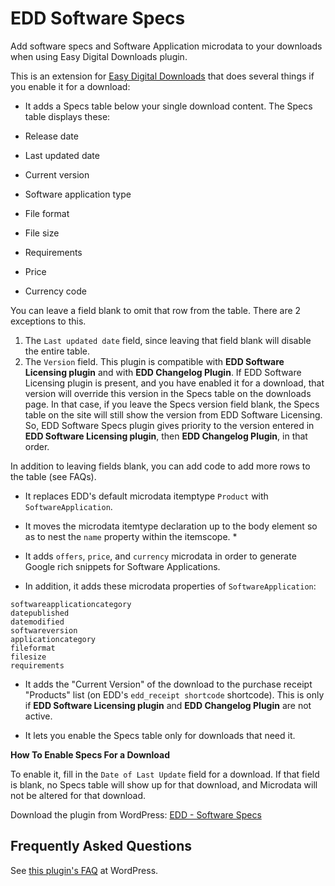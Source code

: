 EDD Software Specs
==================

Add software specs and Software Application microdata to your downloads when using Easy Digital Downloads plugin.

This is an extension for [Easy Digital Downloads](http://wordpress.org/plugins/easy-digital-downloads/) that does several things if you enable it for a download: 

* It adds a Specs table below your single download content. The Specs table displays these:

 * Release date
 * Last updated date
 * Current version
 * Software application type
 * File format
 * File size
 * Requirements
 * Price
 * Currency code

You can leave a field blank to omit that row from the table. There are 2 exceptions to this. 

1.  The `Last updated date` field, since leaving that field blank will disable the entire table.
2.  The `Version` field. This plugin is compatible with **EDD Software Licensing plugin** and with **EDD Changelog Plugin**. If EDD Software Licensing plugin is present, and you have enabled it for a download, that version will override this version in the Specs table on the downloads page. In that case, if you leave the Specs version field blank, the Specs table on the site will still show the version from EDD Software Licensing. So, EDD Software Specs plugin gives priority to the version entered in **EDD Software Licensing plugin**, then **EDD Changelog Plugin**, in that order.

 In addition to leaving fields blank, you can add code to add more rows to the table (see FAQs).

* It replaces EDD's default microdata itemptype `Product` with `SoftwareApplication`.

* It moves the microdata itemtype declaration up to the body element so as to nest the `name` property within the itemscope. *

* It adds `offers`, `price`, and `currency` microdata in order to generate Google rich snippets for Software Applications.

* In addition, it adds these microdata properties of `SoftwareApplication`:

```description
softwareapplicationcategory
datepublished
datemodified
softwareversion
applicationcategory
fileformat
filesize
requirements
```

* It adds the "Current Version" of the download to the purchase receipt "Products" list (on EDD's `edd_receipt shortcode` shortcode). This is only if **EDD Software Licensing plugin** and **EDD Changelog Plugin** are not active. 

* It lets you enable the Specs table only for downloads that need it. 


**How To Enable Specs For a Download**

To enable it, fill in the `Date of Last Update` field for a download. If that field is blank, no Specs table will show up for that download, and Microdata will not be altered for that download.


Download the plugin from WordPress: [EDD - Software Specs](http://wordpress.org/plugins/easy-digital-downloads-software-specs/)


Frequently Asked Questions
--------------------------

See [this plugin's FAQ](http://wordpress.org/plugins/easy-digital-downloads-software-specs/faq/) at WordPress.
